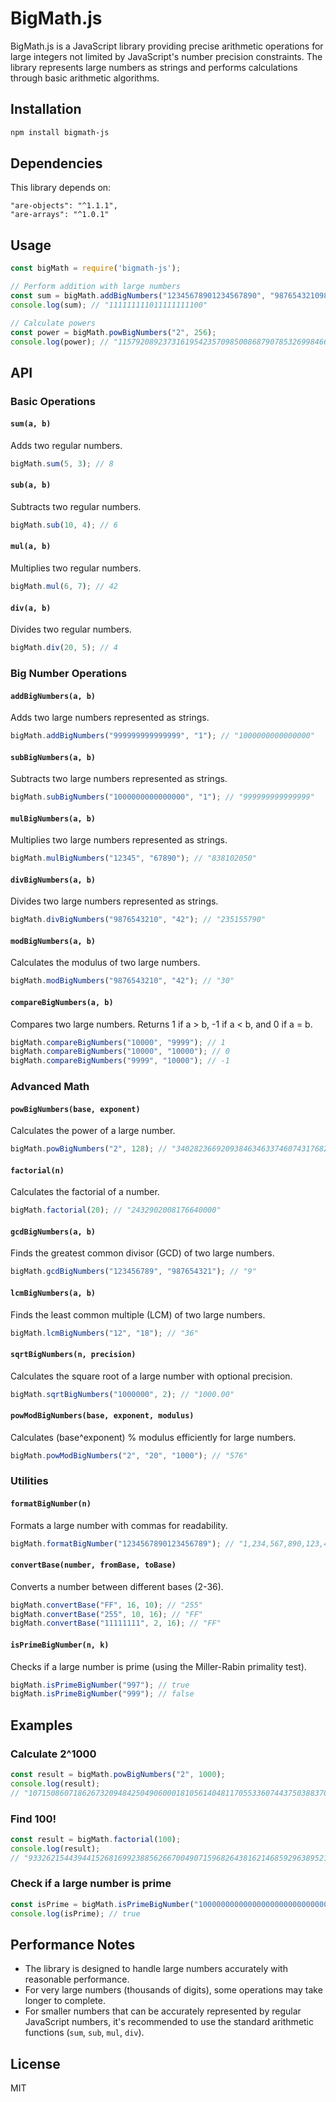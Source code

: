 # BigMath.js

BigMath.js is a JavaScript library providing precise arithmetic operations for large integers not limited by JavaScript's number precision constraints. The library represents large numbers as strings and performs calculations through basic arithmetic algorithms.

## Installation

```bash
npm install bigmath-js
```

## Dependencies

This library depends on:

```
"are-objects": "^1.1.1",
"are-arrays": "^1.0.1"
```

## Usage

```javascript
const bigMath = require('bigmath-js');

// Perform addition with large numbers
const sum = bigMath.addBigNumbers("12345678901234567890", "98765432109876543210");
console.log(sum); // "111111111011111111100"

// Calculate powers
const power = bigMath.powBigNumbers("2", 256);
console.log(power); // "115792089237316195423570985008687907853269984665640564039457584007913129639936"
```

## API

### Basic Operations

#### `sum(a, b)` 
Adds two regular numbers.
```javascript
bigMath.sum(5, 3); // 8
```

#### `sub(a, b)` 
Subtracts two regular numbers.
```javascript
bigMath.sub(10, 4); // 6
```

#### `mul(a, b)` 
Multiplies two regular numbers.
```javascript
bigMath.mul(6, 7); // 42
```

#### `div(a, b)` 
Divides two regular numbers.
```javascript
bigMath.div(20, 5); // 4
```

### Big Number Operations

#### `addBigNumbers(a, b)` 
Adds two large numbers represented as strings.
```javascript
bigMath.addBigNumbers("999999999999999", "1"); // "1000000000000000"
```

#### `subBigNumbers(a, b)` 
Subtracts two large numbers represented as strings.
```javascript
bigMath.subBigNumbers("1000000000000000", "1"); // "999999999999999"
```

#### `mulBigNumbers(a, b)` 
Multiplies two large numbers represented as strings.
```javascript
bigMath.mulBigNumbers("12345", "67890"); // "838102050"
```

#### `divBigNumbers(a, b)` 
Divides two large numbers represented as strings.
```javascript
bigMath.divBigNumbers("9876543210", "42"); // "235155790"
```

#### `modBigNumbers(a, b)` 
Calculates the modulus of two large numbers.
```javascript
bigMath.modBigNumbers("9876543210", "42"); // "30"
```

#### `compareBigNumbers(a, b)` 
Compares two large numbers. Returns 1 if a > b, -1 if a < b, and 0 if a = b.
```javascript
bigMath.compareBigNumbers("10000", "9999"); // 1
bigMath.compareBigNumbers("10000", "10000"); // 0
bigMath.compareBigNumbers("9999", "10000"); // -1
```

### Advanced Math

#### `powBigNumbers(base, exponent)` 
Calculates the power of a large number.
```javascript
bigMath.powBigNumbers("2", 128); // "340282366920938463463374607431768211456"
```

#### `factorial(n)` 
Calculates the factorial of a number.
```javascript
bigMath.factorial(20); // "2432902008176640000"
```

#### `gcdBigNumbers(a, b)` 
Finds the greatest common divisor (GCD) of two large numbers.
```javascript
bigMath.gcdBigNumbers("123456789", "987654321"); // "9"
```

#### `lcmBigNumbers(a, b)` 
Finds the least common multiple (LCM) of two large numbers.
```javascript
bigMath.lcmBigNumbers("12", "18"); // "36"
```

#### `sqrtBigNumbers(n, precision)` 
Calculates the square root of a large number with optional precision.
```javascript
bigMath.sqrtBigNumbers("1000000", 2); // "1000.00"
```

#### `powModBigNumbers(base, exponent, modulus)` 
Calculates (base^exponent) % modulus efficiently for large numbers.
```javascript
bigMath.powModBigNumbers("2", "20", "1000"); // "576"
```

### Utilities

#### `formatBigNumber(n)` 
Formats a large number with commas for readability.
```javascript
bigMath.formatBigNumber("1234567890123456789"); // "1,234,567,890,123,456,789"
```

#### `convertBase(number, fromBase, toBase)` 
Converts a number between different bases (2-36).
```javascript
bigMath.convertBase("FF", 16, 10); // "255"
bigMath.convertBase("255", 10, 16); // "FF"
bigMath.convertBase("11111111", 2, 16); // "FF"
```

#### `isPrimeBigNumber(n, k)` 
Checks if a large number is prime (using the Miller-Rabin primality test).
```javascript
bigMath.isPrimeBigNumber("997"); // true
bigMath.isPrimeBigNumber("999"); // false
```

## Examples

### Calculate 2^1000
```javascript
const result = bigMath.powBigNumbers("2", 1000);
console.log(result);
// "10715086071862673209484250490600018105614048117055336074437503883703510511249361224931983788156958581275946729175531468251871452856923140435984577574698574803934567774824230985421074605062371141877954182153046474983581941267398767559165543946077062914571196477686542167660429831652624386837205668069376"
```

### Find 100!
```javascript
const result = bigMath.factorial(100);
console.log(result);
// "93326215443944152681699238856266700490715968264381621468592963895217599993229915608941463976156518286253697920827223758251185210916864000000000000000000000000"
```

### Check if a large number is prime
```javascript
const isPrime = bigMath.isPrimeBigNumber("100000000000000000000000000000000000000000000000000031");
console.log(isPrime); // true
```

## Performance Notes

- The library is designed to handle large numbers accurately with reasonable performance.
- For very large numbers (thousands of digits), some operations may take longer to complete.
- For smaller numbers that can be accurately represented by regular JavaScript numbers, it's recommended to use the standard arithmetic functions (`sum`, `sub`, `mul`, `div`).

## License

MIT
